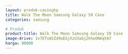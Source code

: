 ```yaml
---
layout: produk-casinghp
title: Walk The Moon Samsung Galaxy S9 Case
categories: samsung

# Produk
product-title: Walk The Moon Samsung Galaxy S9 Case
image-drive: 1v7ETsW2Zd9aEGjXzU3aGj2khoONAqYA7
harga: 90000
---
```

